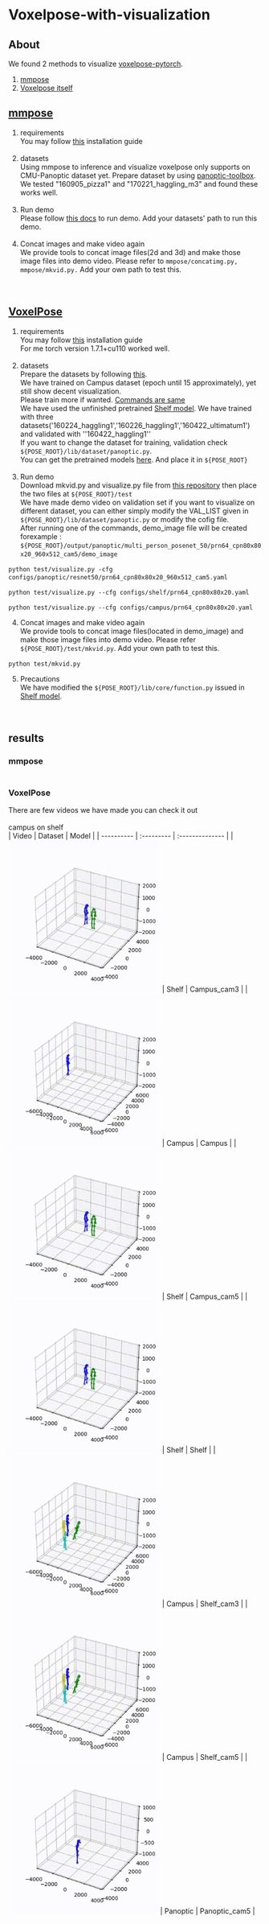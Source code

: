 # Voxelpose-with-visualization
## About
We found 2 methods to visualize <a href="https://github.com/microsoft/voxelpose-pytorch">voxelpose-pytorch</a>.
1. <a href="https://github.com/open-mmlab/mmpose">mmpose</a>
2. <a href="https://github.com/microsoft/voxelpose-pytorch">Voxelpose itself</a>

## <a href="https://github.com/open-mmlab/mmpose">mmpose</a>
1. requirements <br>
You may follow <a href="https://github.com/open-mmlab/mmpose#installation">this</a> installation guide <br><br>
2. datasets <br>
Using mmpose to inference and visualize voxelpose only supports on CMU-Panoptic dataset yet. Prepare dataset by using <a href="https://github.com/CMU-Perceptual-Computing-Lab/panoptic-toolbox">panoptic-toolbox</a>. We tested "160905_pizza1" and "170221_haggling_m3" and found these works well. <br> <br>
3. Run demo <br>
Please follow <a href="https://github.com/open-mmlab/mmpose/blob/master/demo/docs/3d_multiview_human_pose_demo.md">this docs</a> to run demo. Add your datasets' path to run this demo. <br><br>
4. Concat images and make video again <br>
We provide tools to concat image files(2d and 3d) and make those image files into demo video. Please refer to `mmpose/concatimg.py, mmpose/mkvid.py.` Add your own path to test this. <br><br><br>





## <a href="https://github.com/microsoft/voxelpose-pytorch">VoxelPose</a>
1. requirements <br>
You may follow <a href="https://github.com/microsoft/voxelpose-pytorch#installation">this</a> installation guide <br> For me torch version 1.7.1+cu110 worked well.<br><br>
2. datasets <br>
Prepare the datasets by following <a href="https://github.com/microsoft/voxelpose-pytorch#data-preparation">this</a>.<br>
We have trained on Campus dataset (epoch until 15 approximately), yet still show decent visualization.<br>Please train more if wanted. <a href="https://github.com/microsoft/voxelpose-pytorch#training">Commands are same</a><br> 
We have used the unfinished pretrained <a href="https://github.com/microsoft/voxelpose-pytorch/issues/3n">Shelf model</a>. We have trained with three datasets('160224_haggling1','160226_haggling1','160422_ultimatum1') and validated with ''160422_haggling1''<br>
If you want to change the dataset for training, validation check `${POSE_ROOT}/lib/dataset/panoptic.py`.<br>
You can get the pretrained models <a href="https://drive.google.com/file/d/1VvYwJQscSkLRTy6Qp9_mxl3T4ZwJazAw/view?usp=sharing">here</a>. And place it in `${POSE_ROOT}`
<br><br>
3. Run demo <br>
Download mkvid.py and visualize.py file from <a href="">this repository</a> then place the two files at `${POSE_ROOT}/test`<br>
We have made demo video on validation set if you want to visualize on different dataset, you can either simply modify the VAL_LIST given in `${POSE_ROOT}/lib/dataset/panoptic.py` or modify the cofig file.<br> After running one of the commands, demo_image file will be created forexample : `${POSE_ROOT}/output/panoptic/multi_person_posenet_50/prn64_cpn80x80x20_960x512_cam5/demo_image`

```
python test/visualize.py -cfg configs/panoptic/resnet50/prn64_cpn80x80x20_960x512_cam5.yaml
```
```
python test/visualize.py --cfg configs/shelf/prn64_cpn80x80x20.yaml
```
```
python test/visualize.py --cfg configs/campus/prn64_cpn80x80x20.yaml
```


4. Concat images and make video again <br>
We provide tools to concat image files(located in demo_image) and make those image files into demo video. Please refer `${POSE_ROOT}/test/mkvid.py`. Add your own path to test this. 
```
python test/mkvid.py 
```

5. Precautions <br>
We have modified the `${POSE_ROOT}/lib/core/function.py` issued in <a href="https://github.com/microsoft/voxelpose-pytorch/issues/19">Shelf model</a>.
<br><br><br>



## results

### mmpose <br><br>

### VoxelPose <br>
There are few videos we have made you can check it out<br><br>
campus on shelf<br>
| Video                                                                         | Dataset    | Model           |
| ----------                                                                    | :--------- | :-------------- |
| <img width="60%" src="./demo//test_campus_model with cam3_on_shelf.gif"/>     | Shelf      | Campus_cam3     |
| <img width="60%" src="./demo/test_campus_model_on_campus.gif"/>               | Campus     | Campus          |
| <img width="60%" src="./demo/test_campus_model_with cam5_on_shelf.gif"/>      | Shelf      | Campus_cam5     |
| <img width="60%" src="./demo/test_shelf_model_on_shelf.gif"/>                | Shelf      | Shelf           |
| <img width="60%" src="./demo/test_shelf_model_with cam3_on_campus.gif"/>      | Campus     | Shelf_cam3      |
| <img width="60%" src="./demo/test_shelf_model_with cam5_on_campus.gif"/>      | Campus     | Shelf_cam5      |
| <img width="60%" src="./demo/test_panoptic_model_ with cam5 on panoptic.gif"/>| Panoptic   | Panoptic_cam5   |

